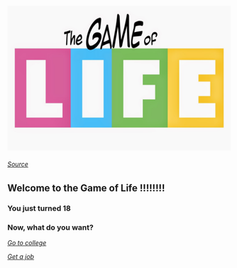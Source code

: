 ![Start](GameOfLife.jpg)
###### [Source](https://www.logolynx.com/topic/game+of+life)
## **Welcome to the Game of Life !!!!!!!!**

### **You just turned 18**

### Now, what do you want?

[_Go to college_](degree.md)

[_Get a job_](mcdonalds.md)